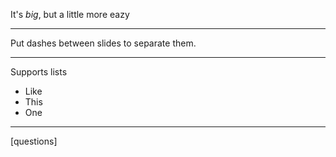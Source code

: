 It's _big_, but a little more eazy

---

Put dashes between slides to separate them.

---

Supports lists

* Like
* This
* One

---

<div class='blink'>
  [questions]
</div>
